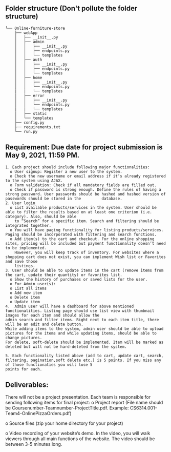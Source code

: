 ## Folder structure (Don't pollute the folder structure)
```
└── Online-furniture-store
    ├── webApp
    │   ├── __init__.py
    │   ├── admin
    │   │   ├── __init__.py
    │   │   ├── endpoints.py
    │   │   └── templates
    │   ├── auth
    │   │   ├── __init__.py
    │   │   ├── endpoints.py
    │   │   └── templates
    │   ├── home
    │   │   ├── __init__.py
    │   │   └── endpoints.py
    |   |   └── templates
    │   ├── error
    │   │   ├── __init__.py
    │   │   └── endpoints.py
    |   |   └── templates
    │   ├── static
    │   └── templates
    ├── config.py
    ├── requirements.txt
    └── run.py
```
## Requirement: Due date for project submission is May 9, 2021, 11:59 PM.
```
1. Each project should include following major functionalities:
  o User signup: Register a new user to the system.
  o Check the new username or email address if it’s already registered to the system using AJAX.
  o Form validation: Check if all mandatory fields are filled out.
  o Check if password is strong enough. Define the rules of having a strong password. User passwords should be hashed and hashed version of passwords should be stored in the         database.
2. User login
  o List available products/services in the system. User should be able to filter the results based on at least one criterion (i.e. category). Also, should be able
    to “Search” for a specific item. Search and filtering should be integrated together.
  o You will have paging functionality for listing products/services. Paging should be incorporated with filtering and search functions.
  o Add item(s) to the cart and checkout. For the online shopping sites, pricing will be included but payment functionality doesn’t need to be implemented.
    However, you will keep track of inventory. For websites where a shopping cart does not exist, you can implement Wish list or Favorites and save those
    listings.
3. User should be able to update items in the cart (remove items from the cart, update their quantity) or favorites list.
  o Show the history of purchases or saved lists for the user.
  o For Admin user(s):
  o List all items
  o Add new item
  o Delete item
  o Update item
4.  Admin user will have a dashboard for above mentioned functionalities. Listing page should use list view with thumbnail images for each item and should allow the
admin search and filter items. Right next to each item title, there will be an edit and delete button.
While adding items to the system, admin user should be able to upload pictures for the items and while updating items, should be able to change pictures.
For delete, soft-delete should be implemented. Item will be marked as deleted but will not be hard-deleted from the system.

5. Each functionality listed above (add to cart, update cart, search, filtering, pagination,soft delete etc.) is 5 points. If you miss any of those functionaties you will lose 5
points for each.
```

## Deliverables:
There will not be a project presentation.
Each team is responsible for sending following items for final project:
o Project report (File name should be Coursenumber-Teamnumber-ProjectTitle.pdf. Example: CS6314.001-Team4-OnlinePizzaOrders.pdf)

o Source files (zip your home directory for your project)

o Video recording of your website’s demo. In the video, you will walk viewers through all main functions of the website. The video should be between 3-5
  minutes long.
